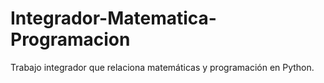 # Integrador-Matematica-Programacion
 Trabajo integrador que relaciona matemáticas y programación en Python.

